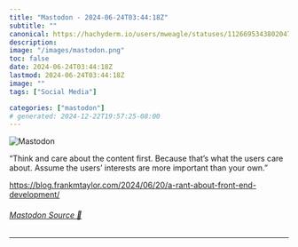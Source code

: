 ```yaml
---
title: "Mastodon - 2024-06-24T03:44:18Z"
subtitle: ""
canonical: https://hachyderm.io/users/mweagle/statuses/112669534380204762
description:
image: "/images/mastodon.png"
toc: false
date: 2024-06-24T03:44:18Z
lastmod: 2024-06-24T03:44:18Z
image: ""
tags: ["Social Media"]

categories: ["mastodon"]
# generated: 2024-12-22T19:57:25-08:00
---
```

![Mastodon](/images/mastodon.png)

<p>“Think and care about the content first. Because that’s what the users care about. Assume the users’ interests are more important than your own.”</p><p><a href="https://blog.frankmtaylor.com/2024/06/20/a-rant-about-front-end-development/" target="_blank" rel="nofollow noopener noreferrer" translate="no"><span class="invisible">https://</span><span class="ellipsis">blog.frankmtaylor.com/2024/06/</span><span class="invisible">20/a-rant-about-front-end-development/</span></a></p>


###### [Mastodon Source 🐘](https://hachyderm.io/@mweagle/112669534380204762)

___
